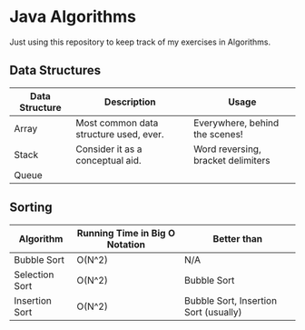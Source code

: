 Java Algorithms
===============

Just using this repository to keep track of my exercises in Algorithms.


Data Structures
---------------

| Data Structure | Description                            | Usage                              |
|----------------|----------------------------------------|------------------------------------|
| Array          | Most common data structure used, ever. | Everywhere, behind the scenes!     |
| Stack          | Consider it as a conceptual aid.       | Word reversing, bracket delimiters |
| Queue          |                                        |                                    |


Sorting
-------

| Algorithm      | Running Time in Big O Notation | Better than                           |
|----------------|--------------------------------|---------------------------------------|
| Bubble Sort    | O(N^2)                         | N/A                                   |
| Selection Sort | O(N^2)                         | Bubble Sort                           |
| Insertion Sort | O(N^2)                         | Bubble Sort, Insertion Sort (usually) |

